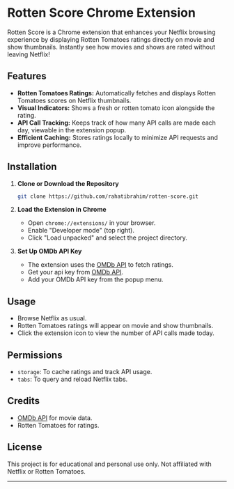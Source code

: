 
# Rotten Score Chrome Extension

Rotten Score is a Chrome extension that enhances your Netflix browsing experience by displaying Rotten Tomatoes ratings directly on movie and show thumbnails. Instantly see how movies and shows are rated without leaving Netflix!

## Features

- **Rotten Tomatoes Ratings:** Automatically fetches and displays Rotten Tomatoes scores on Netflix thumbnails.
- **Visual Indicators:** Shows a fresh or rotten tomato icon alongside the rating.
- **API Call Tracking:** Keeps track of how many API calls are made each day, viewable in the extension popup.
- **Efficient Caching:** Stores ratings locally to minimize API requests and improve performance.

## Installation

1. **Clone or Download the Repository**
   ```sh
   git clone https://github.com/rahatibrahim/rotten-score.git
   ```

2. **Load the Extension in Chrome**
   - Open `chrome://extensions/` in your browser.
   - Enable "Developer mode" (top right).
   - Click "Load unpacked" and select the project directory.

3. **Set Up OMDb API Key**
   - The extension uses the [OMDb API](https://www.omdbapi.com/) to fetch ratings.
   - Get your api key from [OMDb API](https://www.omdbapi.com/apikey.aspx).
   - Add your OMDb API key from the popup menu.

## Usage

- Browse Netflix as usual.
- Rotten Tomatoes ratings will appear on movie and show thumbnails.
- Click the extension icon to view the number of API calls made today.

## Permissions

- `storage`: To cache ratings and track API usage.
- `tabs`: To query and reload Netflix tabs.

## Credits

- [OMDb API](https://www.omdbapi.com/) for movie data.
- Rotten Tomatoes for ratings.

## License

This project is for educational and personal use only. Not affiliated with Netflix or Rotten Tomatoes.

---
